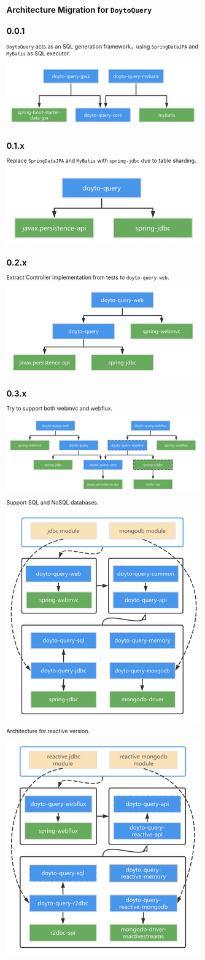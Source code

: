 Architecture Migration for `DoytoQuery`
---

0.0.1
---
`DoytoQuery` acts as an SQL generation framework，using `SpringDataJPA` and `MyBatis` as SQL executor.

![](./images/architecture-0.0.x.png)

0.1.x
---
Replace `SpringDataJPA` and `MyBatis` with `spring-jdbc` due to table sharding.

![](./images/architecture-0.1.x.png)

0.2.x
---
Extract Controller implementation from tests to `doyto-query-web`.

![](./images/architecture-0.2.x.png)

0.3.x
---
Try to support both webmvc and webflux.

![](./images/architecture-0.3.x.png)

Support SQL and NoSQL databases.

![](./images/architecture-0.3.x.2.png)

Architecture for reactive version.

![](./images/architecture-0.3.x.3.png)
